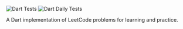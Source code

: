 ![Dart Tests](https://github.com/RuiAlves99k/dart_leetcode/actions/workflows/dart_test.yml/badge.svg)
![Dart Daily Tests](https://github.com/RuiAlves99k/dart_leetcode/actions/workflows/dart_daily_test.yml/badge.svg)

A Dart implementation of LeetCode problems for learning and practice.